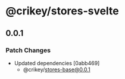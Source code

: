 # @crikey/stores-svelte

## 0.0.1

### Patch Changes

- Updated dependencies [0abb469]
  - @crikey/stores-base@0.0.1
